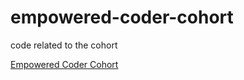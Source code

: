 # empowered-coder-cohort
code related to the cohort

[Empowered Coder Cohort](https://www.empoweredcoder.com/)